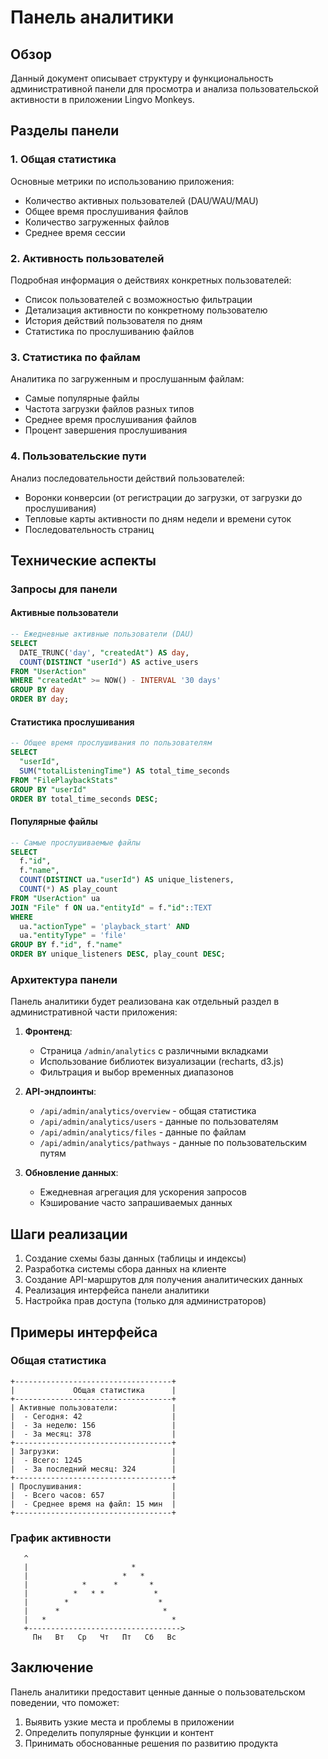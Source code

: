# Панель аналитики

## Обзор

Данный документ описывает структуру и функциональность административной панели для просмотра и анализа пользовательской активности в приложении Lingvo Monkeys.

## Разделы панели

### 1. Общая статистика

Основные метрики по использованию приложения:

- Количество активных пользователей (DAU/WAU/MAU)
- Общее время прослушивания файлов
- Количество загруженных файлов
- Среднее время сессии

### 2. Активность пользователей

Подробная информация о действиях конкретных пользователей:

- Список пользователей с возможностью фильтрации
- Детализация активности по конкретному пользователю
- История действий пользователя по дням
- Статистика по прослушиванию файлов

### 3. Статистика по файлам

Аналитика по загруженным и прослушанным файлам:

- Самые популярные файлы
- Частота загрузки файлов разных типов
- Среднее время прослушивания файлов
- Процент завершения прослушивания

### 4. Пользовательские пути

Анализ последовательности действий пользователей:

- Воронки конверсии (от регистрации до загрузки, от загрузки до прослушивания)
- Тепловые карты активности по дням недели и времени суток
- Последовательность страниц

## Технические аспекты

### Запросы для панели

#### Активные пользователи

```sql
-- Ежедневные активные пользователи (DAU)
SELECT
  DATE_TRUNC('day', "createdAt") AS day,
  COUNT(DISTINCT "userId") AS active_users
FROM "UserAction"
WHERE "createdAt" >= NOW() - INTERVAL '30 days'
GROUP BY day
ORDER BY day;
```

#### Статистика прослушивания

```sql
-- Общее время прослушивания по пользователям
SELECT
  "userId",
  SUM("totalListeningTime") AS total_time_seconds
FROM "FilePlaybackStats"
GROUP BY "userId"
ORDER BY total_time_seconds DESC;
```

#### Популярные файлы

```sql
-- Самые прослушиваемые файлы
SELECT
  f."id",
  f."name",
  COUNT(DISTINCT ua."userId") AS unique_listeners,
  COUNT(*) AS play_count
FROM "UserAction" ua
JOIN "File" f ON ua."entityId" = f."id"::TEXT
WHERE
  ua."actionType" = 'playback_start' AND
  ua."entityType" = 'file'
GROUP BY f."id", f."name"
ORDER BY unique_listeners DESC, play_count DESC;
```

### Архитектура панели

Панель аналитики будет реализована как отдельный раздел в административной части приложения:

1. **Фронтенд**:

   - Страница `/admin/analytics` с различными вкладками
   - Использование библиотек визуализации (recharts, d3.js)
   - Фильтрация и выбор временных диапазонов

2. **API-эндпоинты**:

   - `/api/admin/analytics/overview` - общая статистика
   - `/api/admin/analytics/users` - данные по пользователям
   - `/api/admin/analytics/files` - данные по файлам
   - `/api/admin/analytics/pathways` - данные по пользовательским путям

3. **Обновление данных**:
   - Ежедневная агрегация для ускорения запросов
   - Кэширование часто запрашиваемых данных

## Шаги реализации

1. Создание схемы базы данных (таблицы и индексы)
2. Разработка системы сбора данных на клиенте
3. Создание API-маршрутов для получения аналитических данных
4. Реализация интерфейса панели аналитики
5. Настройка прав доступа (только для администраторов)

## Примеры интерфейса

### Общая статистика

```
+-----------------------------------+
|             Общая статистика      |
+-----------------------------------+
| Активные пользователи:            |
|  - Сегодня: 42                    |
|  - За неделю: 156                 |
|  - За месяц: 378                  |
+-----------------------------------+
| Загрузки:                         |
|  - Всего: 1245                    |
|  - За последний месяц: 324        |
+-----------------------------------+
| Прослушивания:                    |
|  - Всего часов: 657               |
|  - Среднее время на файл: 15 мин  |
+-----------------------------------+
```

### График активности

```
   ^
   |                       *
   |                     *   *
   |            *      *       *
   |          *   * *           *
   |        *                    *
   |      *                       *
   |   *                            *
   +---------------------------------->
     Пн   Вт   Ср   Чт   Пт   Сб   Вс
```

## Заключение

Панель аналитики предоставит ценные данные о пользовательском поведении, что поможет:

1. Выявить узкие места и проблемы в приложении
2. Определить популярные функции и контент
3. Принимать обоснованные решения по развитию продукта

